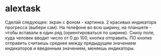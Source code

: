# alextask

 Сделай следующее:
экран с фоном - картинка. 2 красивых индикатора прогресса (выбери сам). На телефоне во всю ширину, на планшете - чтобы вставали в один ряд (ориентироваться по ширине).
Снизу поле, куда человек вводит число от 0 до 100, кнопка отправить. ПО кнопке отправить считаешь среднее между предыдущим значением индикаторов и введенным значением, меняешь индикаторы.
